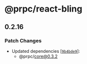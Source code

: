 # @prpc/react-bling

## 0.2.16

### Patch Changes

- Updated dependencies [[`9b4bde9`](https://github.com/OrJDev/prpc/commit/9b4bde90e57558efe7d08cad16d5c5a74e4084f1)]:
  - @prpc/core@0.3.2
